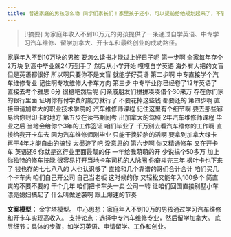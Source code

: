 ```yaml
---
title: 普通家庭的男孩怎么稳 同学们家长们！家里孩子还小，可以提前给他规划起来了，不管男孩女孩，都有光明的未来!留学 
---
```

 > [!摘要]
为家庭年收入不到10万元的男孩提供了一条通过自学英语、中专学习汽车维修、留学加拿大、开卡车和最终创业的成功路径。

家庭年入不到10万块的男孩
要怎么读书才能过上好日子呢
第一步啊
全家每年存个2万块
到高中毕业就24万到手了
然后从小学开始
嘎嘎自学英语
海外有大把的文盲
但是英语都很好
所以啊只要你不是文盲
就能学好英语
第二步啊
中专直接学个汽车维修专业
记住啊专攻维修大卡车方向
第三步
中专毕业你已经卷了12年英语了
直接去考个雅思
6分
很稳吧然后呢
问亲戚朋友们拼拼凑凑借个30来万
存在你们家的银行里面
证明你有付学费的能力就行了
不要花掉这些钱
都要还的
第四步啊
直接申请加拿大的职业技术学院的
汽车维修师课程
记住这里有个细节啊
要去那些容易给你封印卡的地方
第五步在读书期间考
出加拿大的驾照
2年汽车维修师课程
毕业之后
当地会给你个3年的工作签证
咱们毕业了
千万别去看汽车维修的工作啊
直接给我开卡车去
因为汽车维修师刚毕业
只能干换轮胎的活啊
要拿到加拿大绿卡
再干4年才能自由的搞钱
太墨迹了吧
没意思的
第六步啊
你又精通修车
又在开卡车
英语还6
你就是这行业里面最靓的仔
一年给我萌萌的开
少说搞个50多万
加上你独特的修车技能
很容易打开当地卡车司机的人脉圈
你奋斗完三年
枫叶卡也下来了
钱也存的七七八八的
人也认识够了
直接和几个靠谱的哥们合计合计
咱们买几个卡车头
咱们自己开公司
自己当老板
这时候的你
又轻松又能年入100多个
简直爽的不要不要的
干个几年
咱们把卡车头一卖
公司一转
让咱们回国直接别墅小车
漂亮媳妇搞起了
什么叫做逆袭啊
跟上爆速的节奏

**文案模型：**
金字塔模型。
中心思想：家庭年入不到10万的男孩通过学习汽车维修和开卡车实现高收入。
支持论点：选择中专汽车维修专业，然后留学加拿大。
底层细节：具体的步骤，如学习英语、申请留学、工作和创业。
